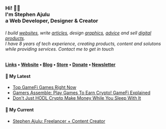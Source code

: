   <!-- Hi there! Feel free to make this your own but don't use my data. Attributions are welcomed --> 
<h3>Hi! 👋🤓<br>I'm Stephen Ajulu<br>a Web Developer, Designer & Creator</h3>
<h6>I build <a href="https://stephenajulu.com/portfolio">websites</a>, write <a href="https://stephenajulu.com/blog">articles</a>, design <a href="https://stephenajulu.com/portfolio">graphics</a>, <a href="https://stephenajulu.com/book-a-consultation">advice</a> and sell <a href="https://stephenajulu.com/store">digital products</a>.<br>I have 8 years of tech experience, creating products, content and solutons while providing services. Contact me to get in touch</h6>

<h4> <a href="https://stephenajulu.com/links">Links</a> • <a href="https://stephenajulu.com">Website</a> • <a href="https://stephenajulu.com/blog">Blog</a> • <a href="https://stephenajulu.com/store">Store</a> • <a href="https://www.paypal.com/donate/?hosted_button_id=SLNMRAJ59LRC8">Donate</a> • <a href="https://stephenajulu.com/newsletter">Newsletter</a></h4>

<h4>📕 My Latest</h4>

<!-- BLOG-POST-LIST:START -->
- [Top GameFi Games Right Now](https://stephenajulu.com/blog/top-gamefi-games-right-now/)
- [Gamers Assemble: Play Games To Earn Crypto! GameFi Explained](https://stephenajulu.com/blog/gamers-assemble-play-games-to-earn-free-crypto/)
- [Don&#39;t Just HODL Crypto Make Money While You Sleep With It](https://stephenajulu.com/blog/don-t-just-hodl-crypto-make-money-while-you-sleep-with-it/)
<!-- BLOG-POST-LIST:END -->

<h4>💼 My Current</h4>

- [Stephen Ajulu: Freelancer + Content Creator](https://stephenajulu.com)
